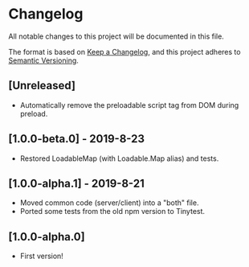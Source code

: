 # Changelog
All notable changes to this project will be documented in this file.

The format is based on [Keep a Changelog](https://keepachangelog.com/en/1.0.0/),
and this project adheres to [Semantic Versioning](https://semver.org/spec/v2.0.0.html).

## [Unreleased]
- Automatically remove the preloadable script tag from DOM during preload.

## [1.0.0-beta.0] - 2019-8-23
- Restored LoadableMap (with Loadable.Map alias) and tests.

## [1.0.0-alpha.1] - 2019-8-21
- Moved common code (server/client) into a "both" file.
- Ported some tests from the old npm version to Tinytest.

## [1.0.0-alpha.0]
- First version!
